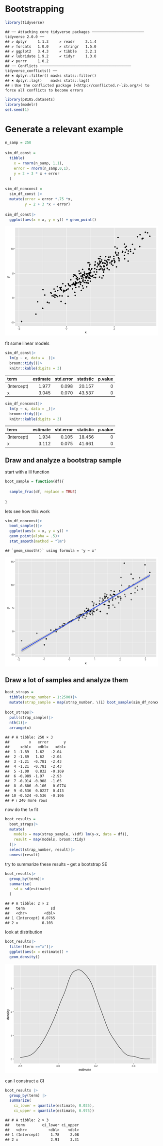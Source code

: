 Bootstrapping
================

``` r
library(tidyverse)
```

    ## ── Attaching core tidyverse packages ──────────────────────── tidyverse 2.0.0 ──
    ## ✔ dplyr     1.1.3     ✔ readr     2.1.4
    ## ✔ forcats   1.0.0     ✔ stringr   1.5.0
    ## ✔ ggplot2   3.4.3     ✔ tibble    3.2.1
    ## ✔ lubridate 1.9.2     ✔ tidyr     1.3.0
    ## ✔ purrr     1.0.2     
    ## ── Conflicts ────────────────────────────────────────── tidyverse_conflicts() ──
    ## ✖ dplyr::filter() masks stats::filter()
    ## ✖ dplyr::lag()    masks stats::lag()
    ## ℹ Use the conflicted package (<http://conflicted.r-lib.org/>) to force all conflicts to become errors

``` r
library(p8105.datasets)
library(modelr)
set.seed(1)
```

# Generate a relevant example

``` r
n_samp = 250

sim_df_const = 
  tibble(
    x = rnorm(n_samp, 1,1),
    error = rnorm(n_samp,0,1),
    y = 2 + 3 * x + error
  )

sim_df_nonconst = 
  sim_df_const |>
  mutate(error = error *.75 *x,
         y = 2 + 3 *x + error)

sim_df_const|>
  ggplot(aes(x = x, y = y)) + geom_point()
```

![](bootstrapping_files/figure-gfm/unnamed-chunk-2-1.png)<!-- -->

fit some linear models

``` r
sim_df_const|>
  lm(y ~ x, data = _)|>
  broom::tidy()|>
  knitr::kable(digits = 3)
```

| term        | estimate | std.error | statistic | p.value |
|:------------|---------:|----------:|----------:|--------:|
| (Intercept) |    1.977 |     0.098 |    20.157 |       0 |
| x           |    3.045 |     0.070 |    43.537 |       0 |

``` r
sim_df_nonconst|>
  lm(y ~ x, data = _)|>
  broom::tidy()|>
  knitr::kable(digits = 3)
```

| term        | estimate | std.error | statistic | p.value |
|:------------|---------:|----------:|----------:|--------:|
| (Intercept) |    1.934 |     0.105 |    18.456 |       0 |
| x           |    3.112 |     0.075 |    41.661 |       0 |

## Draw and analyze a bootstrap sample

start with a lil function

``` r
boot_sample = function(df){
  
  sample_frac(df, replace = TRUE)
  
}
```

lets see how this work

``` r
sim_df_nonconst|>
  boot_sample()|>
  ggplot(aes(x = x, y = y)) + 
  geom_point(alpha = .5)+
  stat_smooth(method = "lm")
```

    ## `geom_smooth()` using formula = 'y ~ x'

![](bootstrapping_files/figure-gfm/unnamed-chunk-5-1.png)<!-- -->

## Draw a lot of samples and analyze them

``` r
boot_straps = 
  tibble(strap_number = 1:2500)|>
  mutate(strap_sample = map(strap_number, \(i) boot_sample(sim_df_nonconst)))

boot_straps|>
  pull(strap_sample)|>
  nth(1)|>
  arrange(x)
```

    ## # A tibble: 250 × 3
    ##         x   error       y
    ##     <dbl>   <dbl>   <dbl>
    ##  1 -1.89   1.62   -2.04  
    ##  2 -1.89   1.62   -2.04  
    ##  3 -1.21  -0.781  -2.43  
    ##  4 -1.21  -0.781  -2.43  
    ##  5 -1.00   0.832  -0.169 
    ##  6 -0.989 -1.97   -2.93  
    ##  7 -0.914 -0.908  -1.65  
    ##  8 -0.606 -0.106   0.0774
    ##  9 -0.536  0.0227  0.413 
    ## 10 -0.524 -0.536  -0.106 
    ## # ℹ 240 more rows

now do the `lm` fit

``` r
boot_results = 
  boot_straps|>
  mutate(
    models = map(strap_sample, \(df) lm(y~x, data = df)),
    result = map(models, broom::tidy)
  )|>
  select(strap_number, result)|>
  unnest(result)
```

try to summarize these results – get a bootstrap SE

``` r
boot_results|>
  group_by(term)|>
  summarise(
    sd = sd(estimate)
  )
```

    ## # A tibble: 2 × 2
    ##   term            sd
    ##   <chr>        <dbl>
    ## 1 (Intercept) 0.0765
    ## 2 x           0.103

look at distribution

``` r
boot_results|>
  filter(term =="x")|>
  ggplot(aes(x = estimate)) +
  geom_density()
```

![](bootstrapping_files/figure-gfm/unnamed-chunk-9-1.png)<!-- -->

can I construct a CI

``` r
boot_results |> 
  group_by(term) |> 
  summarize(
    ci_lower = quantile(estimate, 0.025), 
    ci_upper = quantile(estimate, 0.975))
```

    ## # A tibble: 2 × 3
    ##   term        ci_lower ci_upper
    ##   <chr>          <dbl>    <dbl>
    ## 1 (Intercept)     1.78     2.08
    ## 2 x               2.91     3.31

